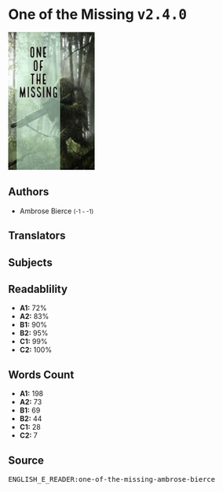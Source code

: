 # One of the Missing <kbd>v2.4.0</kbd>

![](./cover.medium.jpg "")

## Authors


 - Ambrose Bierce <small>(-1 - -1)</small>

## Translators



## Subjects



## Readablility


 - **A1:** 72%
 - **A2:** 83%
 - **B1:** 90%
 - **B2:** 95%
 - **C1:** 99%
 - **C2:** 100%

## Words Count


 - **A1:** 198
 - **A2:** 73
 - **B1:** 69
 - **B2:** 44
 - **C1:** 28
 - **C2:** 7

## Source


<kbd>ENGLISH_E_READER:one-of-the-missing-ambrose-bierce</kbd>

